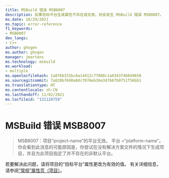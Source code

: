 ```yaml
---
title: MSBuild 错误 MSB8007
description: 如果目标平台生成属性不存在或无效，则会发生 MSBuild 错误 MSB8007。
ms.date: 10/29/2021
ms.topic: error-reference
f1_keywords:
- MSB8007
dev_langs:
- C++
author: ghogen
ms.author: ghogen
manager: jmartens
ms.technology: msbuild
ms.workload:
- multiple
ms.openlocfilehash: 1a8f6b331bc6a14412c77008c1a0343746849650
ms.sourcegitcommit: 7a820b7698a8dcf076eb36e3d766fb0751f56bb1
ms.translationtype: HT
ms.contentlocale: zh-CN
ms.lasthandoff: 11/02/2021
ms.locfileid: "131128759"
---
```

# <a name="msbuild-error-msb8007"></a>MSBuild 错误 MSB8007

> MSB8007：项目“project-name”的平台无效。  平台 =“platform-name”。 你会看到此消息的可能原因是，你尝试在没有解决方案文件的情况下生成项目，并且为此项目指定了并不存在的非默认平台。

若要解决此问题，请将项目的“目标平台”属性更改为有效的值。 有关详细信息，请参阅[“常规”属性页（项目）](/cpp/build/reference/general-property-page-project)。

